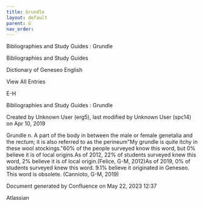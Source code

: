 ```yaml
---
title: Grundle
layout: default
parent: G
nav_order:
---
```


Bibliographies and Study Guides : Grundle

Bibliographies and Study Guides

Dictionary of Geneseo English

View All Entries

E-H

Bibliographies and Study Guides : Grundle

Created by  Unknown User (erg5), last modified by  Unknown User (spc14) on Apr 10, 2019

Grundle n. A part of the body in between the male or female genetalia and the rectum; it is also referred to as the perineum&quot;My grundle is quite itchy in these wool stockings.&quot;60% of the people surveyed know this word, but 0% believe it is of local origins.As of 2012, 22% of students surveyed knew this word, 2% believe it is of local origin.(Felice, G-M, 2012)As of 2019, 0% of students surveyed knew this word. 9.1% believe it originated in Geneseo. This word is obsolete. (Cannioto, G-M, 2019)

Document generated by Confluence on May 22, 2023 12:37

Atlassian
